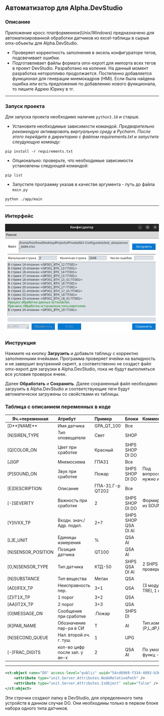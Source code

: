 ## Автоматизатор для Alpha.DevStudio
### Описание
Приложение кросс платформенное(Unix/Windows) предназначено для автоматизированной обработки датчиков из excel-таблицы в сырые omx-объекты для Alpha.DevStudio.
- Проверяет корректность заполнения в эксель конфигураторе тегов, подсвечивает ошибки.
- Подготавливает файлы формата omx-export для импорта всех тегов в проект DevStudio.
Разработано на коленке. На данный момент разработка неторопливо продолжается. Постепенно добавляется функционал для генерации мнемокадров (HMI).
Если была найдена ошибка или есть предложения по добавлению нового функционала, то пишите Адрею Юрику в тг.

---

### Запуск проекта
Для запуска проекта необходимо наличие `python3.10` и старше.

- Установите необходимые зависимости командой.
_Предварительно рекомендую активировать виртуальную среду в Pycharm. После этого перейдите в директорию с файлом requirements.txt и запустите слеудующую команду:_
```shell
pip install -r requirements.txt
```
- Опционально: проверьте, что необходимые зависимости установлены следующей командой:
```shell
pip list
```

- Запустите программу указав в качестве аргумента - путь до файла `main.py`
```shell
python ./app/main
```

---

### Интерфейс
<div align="center">
    <img src="./public/img.png" alt="Картинка с программой">
</div>

### Инструкция

Нажмите на кнопку **Загрузить** и добавьте таблицу с корректно заполненными ячейками. 
Программа проверяет ячейки на валидность и не завершит внутренний скрипт, а соответственно не создаст файл omx-export для загрузки в Alpha.DevStudio, пока не будут выполняться все условия проверок ячеек.

Далее **Обработать** и **Сохранить**. Далее сохраненный файл необходимо загрузить в Alpha.DevStudio и соответствующие теги будут автоматически загружены со свойствами из таблицы.

### Таблица с описанием переменных в коде
| Яч.+переменная     | Атрибут                       | Пример           | Блоки               | Комментарий                |
| ------------------ |:----------------------------- |:---------------- | ------------------- | -------------------------- |
| [D**]NAME**        | Имя датчика                   | GPA_QT_100       | Все                 |                            |
| [N]SIREN_TYPE      | Тип оповещателя               | Свет             | SHOP                |                            |
| [Q]COLOR_ON        | Цвет при сработке             | Красный          | SHPS SHOP DI DO     |                            |
| [J]GP              | Мнемосхема                    | ГПА31            | Все                 |                            |
| [P]SOUND_ON        | Звук при сработке             | Пожар            | SHPS SHOP DI DO     | Под вопросом нужно или нет |
| [E]DESCRIPTION     | Описание                      | ГПА-31.Г-р QT202 | Все                 |                            |
| [-]SEVERITY        | Важность при сработке         | 2                | SHPS SHOP DI DO     | Формируется из SOUND_ON    |
| [Y]IVXX_TP         | Входн. знач./Адр. подкл.      | 2+7              | SHPS SHOP QSA DI AI |                            |
| [L]E_UNIT          | Единицы измерения             | %                | QSA AI              |                            |
| [N]SENSOR_POSITION | Позиция датчика               | QT100            | QSA AI              |                            |
| [O,N]SENSOR_TYPE   | Тип датчика                   | КТД-50           | SHPS QSA DI AI      | 2 SHPS AI проверить        |
| [N]SUBSTANCE       | Тип вещества                  | Метан            | QSA                 |                            |
| [AD]IFEX_TP        | Неисправность   пер.          | 3+1              | QSA                 | (3 модуль TREI, 1 канал)   |
| [Z]IT1X_TP         | 1 порог                       | 3+2              | QSA                 |                            |
| [AA]IT2X_TP        | 2 порог                       | 3+3              | QSA                 |                            |
| [O]MESSAGE_ON      | Сообщение при сработке        | .Пожар           | SHPS DI             |                            |
| [K]PAR_NAME        | Обозначение пар-ра в СИ       | T                | AI                  | Тип.изм.(P,L,dP,F)         |
| [N]SECOND_QUEUE    | Нал. второй оч. г. туш.       | 1                | UPG                 |                            |
| [-]FRAC_DIGITS     | кол-во цифр после зап. у ан-х | 2                | QSA AI              | По умолч. в функц - 2      |

---

```xml
<ct:object name="DO" access-level="public" uuid="54cd6969-f334-4893-b36b-dc9293cd4cba">
    <attribute type="unit.Server.Attributes.NodeRelativePath" />
    <attribute type="unit.Server.Attributes.IsObject" value="false" />
</ct:object>
```
Эти строчки создают папку в DevStudio, для определенного типа устройств в данном случае DO.
Они необходимы только в первом блоке набора одного типа датчиков.

